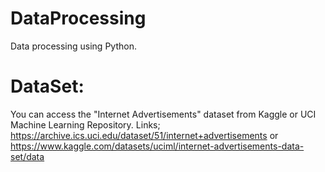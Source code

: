 # DataProcessing
Data processing using Python.

# DataSet:
You can access the "Internet Advertisements" dataset from Kaggle or UCI Machine Learning Repository.
Links;
https://archive.ics.uci.edu/dataset/51/internet+advertisements or https://www.kaggle.com/datasets/uciml/internet-advertisements-data-set/data
